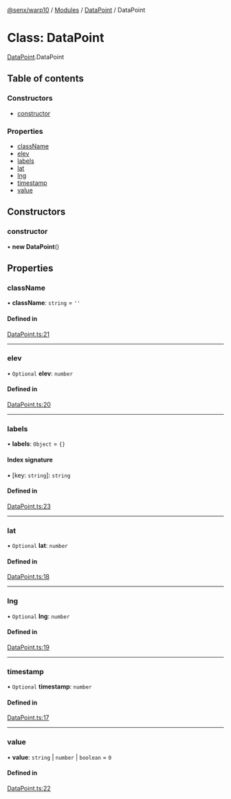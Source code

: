 [@senx/warp10](../README.md) / [Modules](../modules.md) / [DataPoint](../modules/DataPoint.md) / DataPoint

# Class: DataPoint

[DataPoint](../modules/DataPoint.md).DataPoint

## Table of contents

### Constructors

- [constructor](DataPoint.DataPoint.md#constructor)

### Properties

- [className](DataPoint.DataPoint.md#classname)
- [elev](DataPoint.DataPoint.md#elev)
- [labels](DataPoint.DataPoint.md#labels)
- [lat](DataPoint.DataPoint.md#lat)
- [lng](DataPoint.DataPoint.md#lng)
- [timestamp](DataPoint.DataPoint.md#timestamp)
- [value](DataPoint.DataPoint.md#value)

## Constructors

### constructor

• **new DataPoint**()

## Properties

### className

• **className**: `string` = `''`

#### Defined in

[DataPoint.ts:21](https://gitlab.com/senx/node-warp10/-/blob/61d50fe/src/lib/DataPoint.ts#L21)

___

### elev

• `Optional` **elev**: `number`

#### Defined in

[DataPoint.ts:20](https://gitlab.com/senx/node-warp10/-/blob/61d50fe/src/lib/DataPoint.ts#L20)

___

### labels

• **labels**: `Object` = `{}`

#### Index signature

▪ [key: `string`]: `string`

#### Defined in

[DataPoint.ts:23](https://gitlab.com/senx/node-warp10/-/blob/61d50fe/src/lib/DataPoint.ts#L23)

___

### lat

• `Optional` **lat**: `number`

#### Defined in

[DataPoint.ts:18](https://gitlab.com/senx/node-warp10/-/blob/61d50fe/src/lib/DataPoint.ts#L18)

___

### lng

• `Optional` **lng**: `number`

#### Defined in

[DataPoint.ts:19](https://gitlab.com/senx/node-warp10/-/blob/61d50fe/src/lib/DataPoint.ts#L19)

___

### timestamp

• `Optional` **timestamp**: `number`

#### Defined in

[DataPoint.ts:17](https://gitlab.com/senx/node-warp10/-/blob/61d50fe/src/lib/DataPoint.ts#L17)

___

### value

• **value**: `string` \| `number` \| `boolean` = `0`

#### Defined in

[DataPoint.ts:22](https://gitlab.com/senx/node-warp10/-/blob/61d50fe/src/lib/DataPoint.ts#L22)
